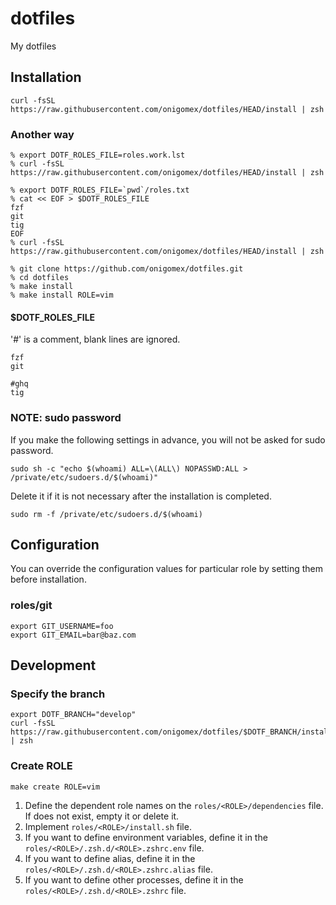 # dotfiles
My dotfiles



## Installation
```
curl -fsSL https://raw.githubusercontent.com/onigomex/dotfiles/HEAD/install | zsh
```


### Another way
```
% export DOTF_ROLES_FILE=roles.work.lst
% curl -fsSL https://raw.githubusercontent.com/onigomex/dotfiles/HEAD/install | zsh
```
```
% export DOTF_ROLES_FILE=`pwd`/roles.txt
% cat << EOF > $DOTF_ROLES_FILE
fzf
git
tig
EOF
% curl -fsSL https://raw.githubusercontent.com/onigomex/dotfiles/HEAD/install | zsh
```
```
% git clone https://github.com/onigomex/dotfiles.git
% cd dotfiles
% make install
% make install ROLE=vim
```

#### $DOTF_ROLES_FILE
'#' is a comment, blank lines are ignored.

```
fzf
git

#ghq
tig
```


### NOTE: sudo password
If you make the following settings in advance, you will not be asked for sudo password.

```
sudo sh -c "echo $(whoami) ALL=\(ALL\) NOPASSWD:ALL > /private/etc/sudoers.d/$(whoami)"
```

Delete it if it is not necessary after the installation is completed.

```
sudo rm -f /private/etc/sudoers.d/$(whoami)
```



## Configuration
You can override the configuration values for particular role by setting them before installation.

### roles/git
```
export GIT_USERNAME=foo
export GIT_EMAIL=bar@baz.com
```



## Development
### Specify the branch
```
export DOTF_BRANCH="develop"
curl -fsSL https://raw.githubusercontent.com/onigomex/dotfiles/$DOTF_BRANCH/install | zsh
```


### Create ROLE
```
make create ROLE=vim
```

1. Define the dependent role names on the `roles/<ROLE>/dependencies` file. If does not exist, empty it or delete it.
1. Implement `roles/<ROLE>/install.sh` file.
1. If you want to define environment variables, define it in the `roles/<ROLE>/.zsh.d/<ROLE>.zshrc.env` file.
1. If you want to define alias, define it in the `roles/<ROLE>/.zsh.d/<ROLE>.zshrc.alias` file.
1. If you want to define other processes, define it in the `roles/<ROLE>/.zsh.d/<ROLE>.zshrc` file.

